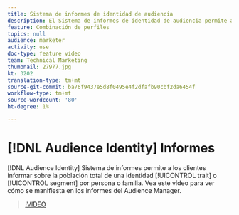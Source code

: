 ```yaml
---
title: Sistema de informes de identidad de audiencia
description: El Sistema de informes de identidad de audiencia permite a los clientes informar sobre la población total de una característica o segmento según las definiciones de identidad personales o domésticas. Vea este vídeo para ver cómo se manifiesta en los informes del Audience Manager.
feature: Combinación de perfiles
topics: null
audience: marketer
activity: use
doc-type: feature video
team: Technical Marketing
thumbnail: 27977.jpg
kt: 3202
translation-type: tm+mt
source-git-commit: ba76f9437e5d8f0495e4f2dfafb90cbf2da6454f
workflow-type: tm+mt
source-wordcount: '80'
ht-degree: 1%

---
```



# [!DNL Audience Identity] Informes

[!DNL Audience Identity] Sistema de informes permite a los clientes informar sobre la población total de una identidad  [!UICONTROL trait] o  [!UICONTROL segment] por persona o familia. Vea este vídeo para ver cómo se manifiesta en los informes del Audience Manager.

>[!VIDEO](https://video.tv.adobe.com/v/27977/?quality=12)
